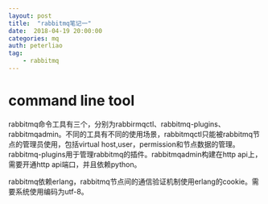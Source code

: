 ```yaml
---
layout: post
title:  "rabbitmq笔记一"
date:  2018-04-19 20:00:00
categories: mq
auth: peterliao
tag: 
    - rabbitmq
---
```


command line tool
========

rabbitmq命令工具有三个，分别为rabbirmqctl、rabbitmq-plugins、rabbitmqadmin。不同的工具有不同的使用场景，rabbitmqctl只能被rabbitmq节点的管理员使用，包括virtual host,user，permission和节点数据的管理。rabbitmq-plugins用于管理rabbitmq的插件。rabbitmqadmin构建在http api上，需要开通http api端口，并且依赖python。

rabbitmq依赖erlang，rabbitmq节点间的通信验证机制使用erlang的cookie。需要系统使用编码为utf-8。

